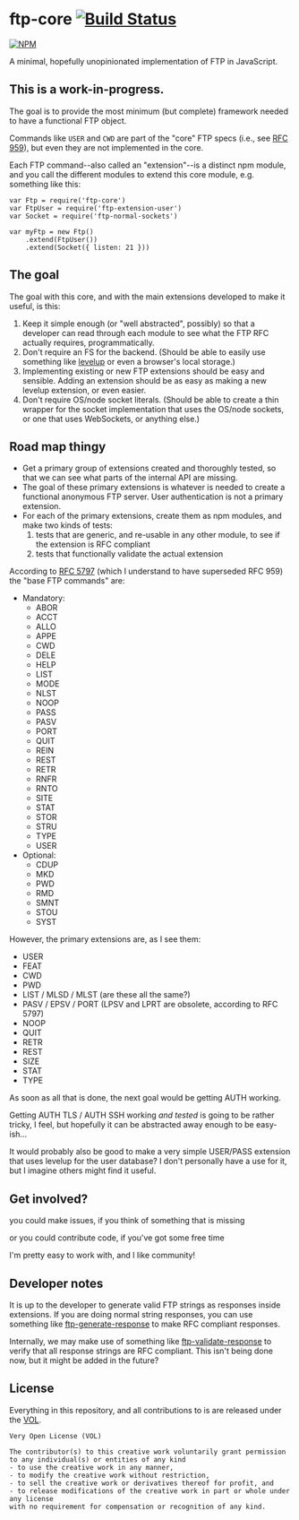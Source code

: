 # ftp-core [![Build Status](https://travis-ci.org/tobiaslabs/ftp-core.svg?branch=master)](https://travis-ci.org/tobiaslabs/ftp-core)

[![NPM](https://nodei.co/npm/ftp-core.png)](https://nodei.co/npm/ftp-core/)

A minimal, hopefully unopinionated implementation of FTP in JavaScript.

## This is a work-in-progress.

The goal is to provide the most minimum (but complete) framework needed
to have a functional FTP object.

Commands like `USER` and `CWD` are part of the "core" FTP specs (i.e., 
see [RFC 959](https://tools.ietf.org/html/rfc959)), but even they are
not implemented in the core.

Each FTP command--also called an "extension"--is a distinct npm module,
and you call the different modules to extend this core module, e.g.
something like this:

	var Ftp = require('ftp-core')
	var FtpUser = require('ftp-extension-user')
	var Socket = require('ftp-normal-sockets')

	var myFtp = new Ftp()
		.extend(FtpUser())
		.extend(Socket({ listen: 21 }))

## The goal

The goal with this core, and with the main extensions developed to
make it useful, is this:

1. Keep it simple enough (or "well abstracted", possibly) so that a
	developer can read through each module to see what the FTP RFC
	actually requires, programmatically.
2. Don't require an FS for the backend. (Should be able to easily use
	something like [levelup](https://www.npmjs.com/package/levelup) or
	even a browser's local storage.)
3. Implementing existing or new FTP extensions should be easy and
	sensible. Adding an extension should be as easy as making a
	new levelup extension, or even easier.
4. Don't require OS/node socket literals. (Should be able to create a
	thin wrapper for the socket implementation that uses the OS/node
	sockets, or one that uses WebSockets, or anything else.)

## Road map thingy

* Get a primary group of extensions created and thoroughly tested, so
	that we can see what parts of the internal API are missing.
* The goal of these primary extensions is whatever is needed to create
	a functional anonymous FTP server. User authentication is not a
	primary extension.
* For each of the primary extensions, create them as npm modules, and
	make two kinds of tests:
	1. tests that are generic, and re-usable in any other module, to
		see if the extension is RFC compliant
	2. tests that functionally validate the actual extension

According to [RFC 5797](https://tools.ietf.org/html/rfc5797#page-4) (which
I understand to have superseded RFC 959) the "base FTP commands" are:

* Mandatory:
	- ABOR
	- ACCT
	- ALLO
	- APPE
	- CWD
	- DELE
	- HELP
	- LIST
	- MODE
	- NLST
	- NOOP
	- PASS
	- PASV
	- PORT
	- QUIT
	- REIN
	- REST
	- RETR
	- RNFR
	- RNTO
	- SITE
	- STAT
	- STOR
	- STRU
	- TYPE
	- USER
* Optional:
	- CDUP
	- MKD
	- PWD
	- RMD
	- SMNT
	- STOU
	- SYST

However, the primary extensions are, as I see them:

* USER
* FEAT
* CWD
* PWD
* LIST / MLSD / MLST (are these all the same?)
* PASV / EPSV / PORT (LPSV and LPRT are obsolete, according to RFC 5797)
* NOOP
* QUIT
* RETR
* REST
* SIZE
* STAT
* TYPE

As soon as all that is done, the next goal would be getting AUTH working.

Getting AUTH TLS / AUTH SSH working *and tested* is going to be rather
tricky, I feel, but hopefully it can be abstracted away enough to be
easy-ish...

It would probably also be good to make a very simple USER/PASS extension
that uses levelup for the user database? I don't personally have a use for
it, but I imagine others might find it useful.

## Get involved?

you could make issues, if you think of something that is missing

or you could contribute code, if you've got some free time

I'm pretty easy to work with, and I like community!

## Developer notes

It is up to the developer to generate valid FTP strings as responses inside
extensions. If you are doing normal string responses, you can use something like
[ftp-generate-response](https://github.com/tobiaslabs/ftp-generate-response) to make
RFC compliant responses.

Internally, we may make use of something like [ftp-validate-response](https://github.com/tobiaslabs/ftp-validate-response)
to verify that all response strings are RFC compliant. This isn't being done now, but it might be added in the future?

## License

Everything in this repository, and all contributions to is are released
under the [VOL](http://veryopenlicense.com).

	Very Open License (VOL)

	The contributor(s) to this creative work voluntarily grant permission
	to any individual(s) or entities of any kind
	- to use the creative work in any manner,
	- to modify the creative work without restriction,
	- to sell the creative work or derivatives thereof for profit, and
	- to release modifications of the creative work in part or whole under any license
	with no requirement for compensation or recognition of any kind.

